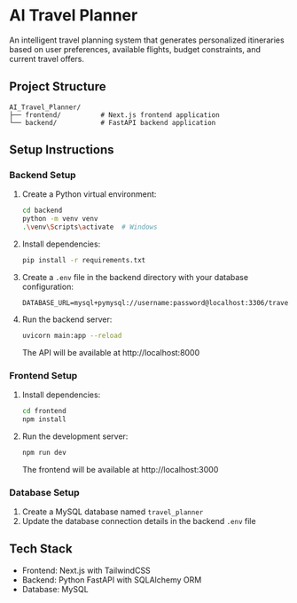 # AI Travel Planner

An intelligent travel planning system that generates personalized itineraries based on user preferences, available flights, budget constraints, and current travel offers.

## Project Structure

```
AI_Travel_Planner/
├── frontend/          # Next.js frontend application
└── backend/           # FastAPI backend application
```

## Setup Instructions

### Backend Setup

1. Create a Python virtual environment:

   ```bash
   cd backend
   python -m venv venv
   .\venv\Scripts\activate  # Windows
   ```

2. Install dependencies:

   ```bash
   pip install -r requirements.txt
   ```

3. Create a `.env` file in the backend directory with your database configuration:

   ```
   DATABASE_URL=mysql+pymysql://username:password@localhost:3306/travel_planner
   ```

4. Run the backend server:
   ```bash
   uvicorn main:app --reload
   ```
   The API will be available at http://localhost:8000

### Frontend Setup

1. Install dependencies:

   ```bash
   cd frontend
   npm install
   ```

2. Run the development server:
   ```bash
   npm run dev
   ```
   The frontend will be available at http://localhost:3000

### Database Setup

1. Create a MySQL database named `travel_planner`
2. Update the database connection details in the backend `.env` file

## Tech Stack

- Frontend: Next.js with TailwindCSS
- Backend: Python FastAPI with SQLAlchemy ORM
- Database: MySQL
